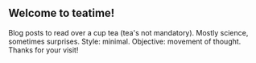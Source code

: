## Welcome to teatime!

Blog posts to read over a cup tea (tea's not mandatory). Mostly science, sometimes surprises. Style: minimal. Objective: movement of thought. Thanks for your visit!
